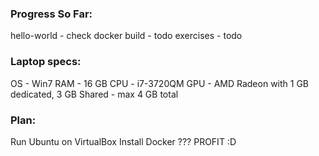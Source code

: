 ### Progress So Far:
hello-world - check
docker build - todo
exercises - todo

### Laptop specs:
OS - Win7
RAM - 16 GB
CPU - i7-3720QM
GPU - AMD Radeon with 1 GB dedicated, 3 GB Shared - max 4 GB total

### Plan:
Run Ubuntu on VirtualBox
Install Docker
???
PROFIT :D
